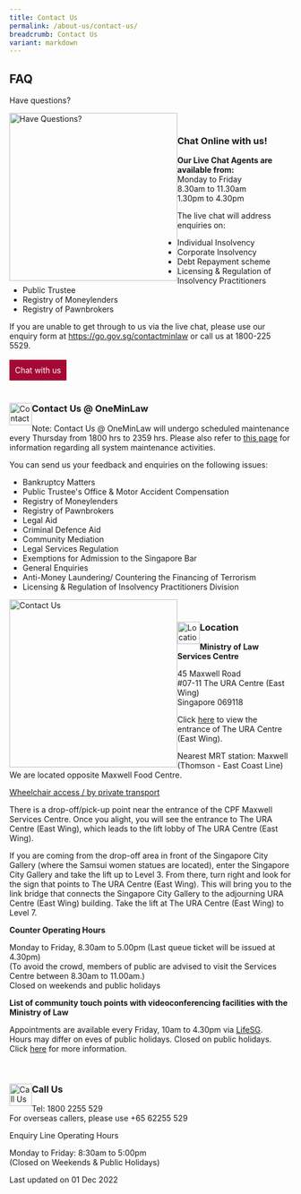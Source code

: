 ```yaml
---
title: Contact Us
permalink: /about-us/contact-us/
breadcrumb: Contact Us
variant: markdown
---
```

<style>
  .image {margin-bottom: 1em;}
</style>

<!--#### **Urgent Maintenance Notice**

Minlaw will be conducting urgent maintenance activities on our hotline on 23 Oct 2023, from 0800 hrs to 2359hrs.  

During this period, the voicemail service of our hotline will be unavailable.

Please use our online enquiry form to submit your queries.  We apologise for any inconvenience caused.  -->


<!--#### **Urgent Maintenance Notice**
Some of our e-services are unavailable till 12 June 2023 0900hrs due to urgent maintenance works. During this period, waiting times at our Ministry of Law Services Centre and our hotline may also be longer than usual. 
<br><br>The following e-services are still accessible via the links provided: 
<br><br><u>Insolvency Search:</u> https://eservices.mlaw.gov.sg/credportal/#/generic/isearch/ 
<br><u>Insolvency Person’s Portal:</u> https://eservices.mlaw.gov.sg/insolportal/
<br><u>Creditor’s Portal:</u> https://eservices.mlaw.gov.sg/credportal/
<br><u>Private Trustees in Bankruptcy Portal:</u> https://eservices.mlaw.gov.sg/ptib/
<br><br>We seek your understanding and apologise for any inconvenience caused. 
-->
<style>
  .image {margin-bottom: 1em;}
</style>
FAQ
---

Have questions?

<div class="image">
  <a href="https://va.ecitizen.gov.sg/cfp/customerPages/mlaw/explorefaq.aspx"><img src="/images/mlaw-faq.png" title="Have Questions?" alt="Have Questions?" style="width: 300px; float: left;"></a>
</div><br>


<div class="paragraphs">
  <div class="content-heading"><h3>Chat Online with us!</h3></div>
</div>


  <b>Our Live Chat Agents are available from:</b><br>
Monday to Friday<br>
8.30am to 11.30am<br>
1.30pm to 4.30pm<br>

The live chat will address enquiries on:
* Individual Insolvency
* Corporate Insolvency
* Debt Repayment scheme
* Licensing &amp; Regulation of Insolvency Practitioners
* Public Trustee
* Registry of Moneylenders
* Registry of Pawnbrokers

If you are unable to get through to us via the live chat, please use our enquiry form at <a href="https://go.gov.sg/contactminlaw">https://go.gov.sg/contactminlaw</a> or call us at 1800-225 5529.<br>
<br>
<a href="https://static.zdassets.com/web_widget/latest/liveChat.html?v=10#key=flexanswer1659.zendesk.com&amp;title=MinLaw%20Live%20Chat" style="display:inline-block;padding:10px;color:#fff;background:#a40935;text-decoration:none">Chat with us</a><br><br>



<div class="paragraphs">
   <a href="https://eservices.mlaw.gov.sg/enquiry/">
   <img style="float:left; width: 40px;" src="/images/enq.png" title="Contact Us" alt="Contact Us"></a>
   <div class="content-heading">
   <h3> Contact Us @ OneMinLaw</h3>
  </div>
</div>

Note: Contact Us @ OneMinLaw will undergo scheduled maintenance every Thursday from 1800 hrs to 2359 hrs. Please also refer to [this page](https://www.mlaw.gov.sg/e-services/) for information regarding all system maintenance activities.<br>

You can send us your feedback and enquiries on the following issues: 

* Bankruptcy Matters
* Public Trustee's Office &amp; Motor Accident Compensation
* Registry of Moneylenders
* Registry of Pawnbrokers
* Legal Aid
* Criminal Defence Aid
* Community Mediation
* Legal Services Regulation
* Exemptions for Admission to the Singapore Bar
* General Enquiries
* Anti-Money Laundering/ Countering the Financing of Terrorism
* Licensing &amp; Regulation of Insolvency Practitioners Division 

<div class="image">
  <a href="https://eservices.mlaw.gov.sg/enquiry/"><img src="/images/mlaw-contactus.png" title="Contact Us" alt="Contact Us" style="width: 300px; float: left;"></a>
</div><br>




<div class="paragraphs">
   <a href="https://eservices.mlaw.gov.sg/enquiry/">
   <img style="float:left; width: 40px;" src="/images/loc.png" title="Location" alt="Location"></a>
   <div class="content-heading">
   <h3>Location</h3>
  </div>
</div>

**Ministry of Law Services Centre**

45 Maxwell Road<br>
#07-11 The URA Centre (East Wing)<br>
Singapore 069118<br>

Click [here](/files/ura%20east%20wing%20entrance.pdf) to view the entrance of The URA Centre (East Wing).

Nearest MRT station: Maxwell (Thomson - East Coast Line)<br>
We are located opposite Maxwell Food Centre.<br>

<u>Wheelchair access / by private transport</u>

There is a drop-off/pick-up point near the entrance of the CPF Maxwell Services Centre. Once you alight, you will see the entrance to The URA Centre (East Wing), which leads to the lift lobby of The URA Centre (East Wing).<br>

If you are coming from the drop-off area in front of the Singapore City Gallery (where the Samsui women statues are located), enter the Singapore City Gallery and take the lift up to Level 3. From there, turn right and look for the sign that points to The URA Centre (East Wing). This will bring you to the link bridge that connects the Singapore City Gallery to the adjourning URA Centre (East Wing) building. Take the lift at The URA Centre (East Wing) to Level 7.<br>

**Counter Operating Hours**

Monday to Friday, 8.30am to 5.00pm (Last queue ticket will be issued at 4.30pm)<br>
(To avoid the crowd, members of public are advised to visit the Services Centre between 8.30am to 11.00am.)<br>
Closed on weekends and public holidays<br>

**List of community touch points with videoconferencing facilities with the Ministry of Law**<br>

Appointments are available every Friday, 10am to 4.30pm via [LifeSG](https://go.gov.sg/mlawvc).<br>
Hours may differ on eves of public holidays. Closed on public holidays. <br> Click [here](/files/minlaw%20community%20touch%20points.pdf) for more information.

<br>

<div class="paragraphs">
   <a href="https://eservices.mlaw.gov.sg/enquiry/">
   <img style="float:left; width: 40px;" src="/images/call.png" title="Call Us" alt="Call Us"></a>
   <div class="content-heading">
   <h3> Call Us</h3>
  </div>
</div>

Tel: 1800 2255 529<br>
For overseas callers, please use +65 62255 529

Enquiry Line Operating Hours

Monday to Friday: 8:30am to 5:00pm<br>
(Closed on Weekends &amp; Public Holidays)

<p class="right-side-updated">Last updated on 01 Dec 2022</p>